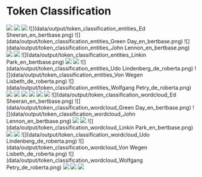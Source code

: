 # Token Classification

![](data/output/token_classification_entities_Alligatoah_de_roberta.png)
![](data/output/token_classification_entities_BRKN_de_roberta.png)
![](data/output/token_classification_entities_Drake_en_bertbase.png)
![](data/output/token_classification_entities_Ed Sheeran_en_bertbase.png)
![](data/output/token_classification_entities_Green Day_en_bertbase.png)
![](data/output/token_classification_entities_John Lennon_en_bertbase.png)
![](data/output/token_classification_entities_Kraftklub_de_roberta.png)
![](data/output/token_classification_entities_Leoniden_en_bertbase.png)
![](data/output/token_classification_entities_Linkin Park_en_bertbase.png)
![](data/output/token_classification_entities_Nena_de_roberta.png)
![](data/output/token_classification_entities_RIN_de_roberta.png)
![](data/output/token_classification_entities_Udo Lindenberg_de_roberta.png)
![](data/output/token_classification_entities_Von Wegen Lisbeth_de_roberta.png)
![](data/output/token_classification_entities_Wolfgang Petry_de_roberta.png)
![](data/output/token_classification_entities_overall_de_roberta.png)
![](data/output/token_classification_entities_overall_de_roberta_en_bertbase.png)
![](data/output/token_classification_entities_overall_en_bertbase.png)
![](data/output/token_classification_wordcloud_Alligatoah_de_roberta.png)
![](data/output/token_classification_wordcloud_BRKN_de_roberta.png)
![](data/output/token_classification_wordcloud_Drake_en_bertbase.png)
![](data/output/token_classification_wordcloud_Ed Sheeran_en_bertbase.png)
![](data/output/token_classification_wordcloud_Green Day_en_bertbase.png)
![](data/output/token_classification_wordcloud_John Lennon_en_bertbase.png)
![](data/output/token_classification_wordcloud_Kraftklub_de_roberta.png)
![](data/output/token_classification_wordcloud_Leoniden_en_bertbase.png)
![](data/output/token_classification_wordcloud_Linkin Park_en_bertbase.png)
![](data/output/token_classification_wordcloud_Nena_de_roberta.png)
![](data/output/token_classification_wordcloud_RIN_de_roberta.png)
![](data/output/token_classification_wordcloud_Udo Lindenberg_de_roberta.png)
![](data/output/token_classification_wordcloud_Von Wegen Lisbeth_de_roberta.png)
![](data/output/token_classification_wordcloud_Wolfgang Petry_de_roberta.png)
![](data/output/token_classification_wordcloud_overall_de_roberta.png)
![](data/output/token_classification_wordcloud_overall_de_roberta_en_bertbase.png)
![](data/output/token_classification_wordcloud_overall_en_bertbase.png)
